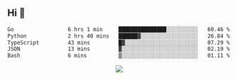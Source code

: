 ## Hi 👋

<!--START_SECTION:waka-->

```txt
Go                 6 hrs 1 min     ███████████████░░░░░░░░░░   60.46 %
Python             2 hrs 40 mins   ██████▓░░░░░░░░░░░░░░░░░░   26.84 %
TypeScript         43 mins         █▓░░░░░░░░░░░░░░░░░░░░░░░   07.29 %
JSON               13 mins         ▓░░░░░░░░░░░░░░░░░░░░░░░░   02.19 %
Bash               6 mins          ▒░░░░░░░░░░░░░░░░░░░░░░░░   01.11 %
```

<!--END_SECTION:waka-->

<p align="center">
  <a href="https://wakatime.com/@d93f0e24-e3ad-4f8d-9b8b-385bab9124f6">
    <img src="https://wakatime.com/badge/user/d93f0e24-e3ad-4f8d-9b8b-385bab9124f6.svg" />
  </a>
</p>
